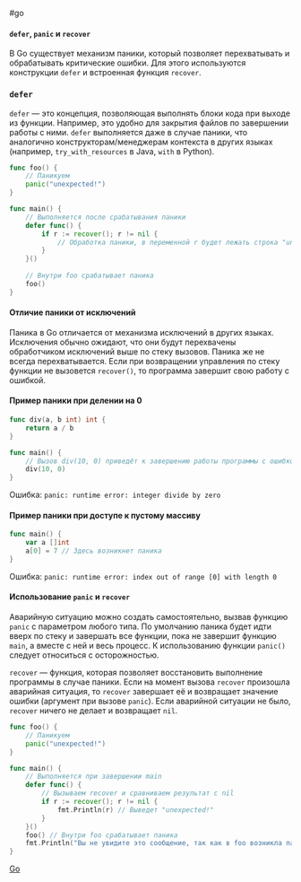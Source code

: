 #go
#### `defer`, `panic` и `recover`

В Go существует механизм паники, который позволяет перехватывать и обрабатывать критические ошибки. Для этого используются конструкции `defer` и встроенная функция `recover`.

### `defer`

`defer` — это концепция, позволяющая выполнять блоки кода при выходе из функции. Например, это удобно для закрытия файлов по завершении работы с ними. `defer` выполняется даже в случае паники, что аналогично конструкторам/менеджерам контекста в других языках (например, `try_with_resources` в Java, `with` в Python).

```go
func foo() {
    // Паникуем
    panic("unexpected!")
}

func main() {
    // Выполняется после срабатывания паники
    defer func() {
        if r := recover(); r != nil {
            // Обработка паники, в переменной r будет лежать строка "unexpected!"
        }
    }()
    
    // Внутри foo срабатывает паника
    foo()
}
```

#### Отличие паники от исключений

Паника в Go отличается от механизма исключений в других языках. Исключения обычно ожидают, что они будут перехвачены обработчиком исключений выше по стеку вызовов. Паника же не всегда перехватывается. Если при возвращении управления по стеку функции не вызовется `recover()`, то программа завершит свою работу с ошибкой.

#### Пример паники при делении на 0

```go
func div(a, b int) int {
    return a / b
}

func main() {
    // Вызов div(10, 0) приведёт к завершению работы программы с ошибкой
    div(10, 0)
}
```

Ошибка: `panic: runtime error: integer divide by zero`

#### Пример паники при доступе к пустому массиву

```go
func main() {
    var a []int
    a[0] = 7 // Здесь возникнет паника
}
```

Ошибка: `panic: runtime error: index out of range [0] with length 0`

#### Использование `panic` и `recover`

Аварийную ситуацию можно создать самостоятельно, вызвав функцию `panic` с параметром любого типа. По умолчанию паника будет идти вверх по стеку и завершать все функции, пока не завершит функцию `main`, а вместе с ней и весь процесс. К использованию функции `panic()` следует относиться с осторожностью. 

`recover` — функция, которая позволяет восстановить выполнение программы в случае паники. Если на момент вызова `recover` произошла аварийная ситуация, то `recover` завершает её и возвращает значение ошибки (аргумент при вызове `panic`). Если аварийной ситуации не было, `recover` ничего не делает и возвращает `nil`.

```go
func foo() {
    // Паникуем
    panic("unexpected!")
}

func main() {
    // Выполняется при завершении main
    defer func() {
        // Вызываем recover и сравниваем результат с nil
        if r := recover(); r != nil {
            fmt.Println(r) // Выведет "unexpected!"
        }
    }()
    foo() // Внутри foo срабатывает паника
    fmt.Println("Вы не увидите это сообщение, так как в foo возникла паника")
}
```
[Go](GO)